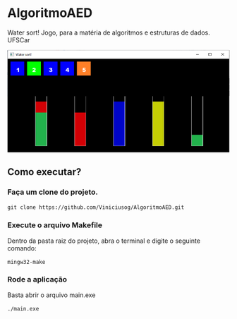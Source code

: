 # AlgoritmoAED
Water sort! Jogo, para a matéria de algoritmos e estruturas de dados. UFSCar

![Imagem do jogo](https://github.com/Viniciusog/AlgoritmoAED/blob/main/util/imagem.png)

## Como executar?

### Faça um clone do projeto.
```
git clone https://github.com/Viniciusog/AlgoritmoAED.git
```

### Execute o arquivo Makefile
Dentro da pasta raiz do projeto, abra o terminal e digite o seguinte comando:
```
mingw32-make
```

### Rode a aplicação
Basta abrir o arquivo main.exe
```
./main.exe
```

